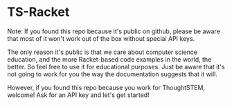 # TS-Racket

Note: If you found this repo because it's public on github, please be aware
that most of it won't work out of the box without special API keys. 

The only reason it's public is that we care about computer science education,
and the more Racket-based code examples in the world, the better.  So feel
free to use it for educational purposes.  Just be aware that it's not going to
work for you the way the documentation suggests that it will.  

However, if you found this repo because you work for ThoughtSTEM, welcome!
Ask for an API key and let's get started!

